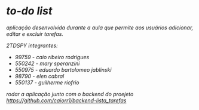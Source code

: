 # *to-do list*

*aplicação desenvolvida durante a aula que permite aos usuários adicionar, editar e excluir tarefas.*

*2TDSPY*
*integrantes:*

- *99759 - caio ribeiro rodrigues*
- *550242 - mary speranzini*
- *550975 - eduardo bartolomeo jablinski*
- *98790 - elen cabral*
- *550137 - guilherme riofrio*

*rodar a aplicação junto com o backend do proejeto*
*https://github.com/caiorr1/backend-lista_tarefas*